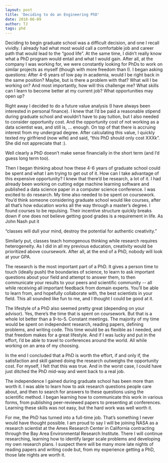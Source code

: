 ```yaml
---
layout: post
title: 'Deciding to do an Engineering PhD'
date: 2018-06-09
author: TJ
tags: phd
---
```


Deciding to begin graduate school was a difficult decision, and one I recall vividly. I already had what most would call a comfortable job and career path that would lead to the “good life”. At the same time, I didn’t really know what a PhD program would entail and what I would gain. After all, at the company I was working for, we were constantly looking for PhDs to work on similar projects as myself (though with more freedom than I). I began asking questions: After 4-6 years of low pay in academia, would I be right back in the same position? Maybe, but is there a problem with that? What will I be working on? And most importantly, how will this challenge me? What skills can I learn to become better at my current job? What opportunities may open up?

Right away I decided to do a future value analysis (I have always been interested in personal finance). I knew that I’d be paid a reasonable stipend during graduate school and wouldn’t have to pay tuition, but I also needed to consider opportunity cost. And the opportunity cost of not working as a data scientist was, and still is, … enough. On top of that there is accruing interest from my undergrad degree. After calculating this value, I quickly texted my girlfriend (now wife) and said, “this PhD should only cost XXXk”. She did not appreciate that :).

Well clearly a PhD doesn’t make sense financially in the short term (and I’d guess long term too).

Then I began thinking about how these 4-6 years of graduate school could be spent and what I am trying to get out of it.  How can I take advantage of this expensive opportunity? I knew that there’d be research, a lot of it. I had already been working on cutting edge machine learning software and published a data science paper in a computer science conference. I was excited to do research. My time also needed to be spent on coursework. You’d think someone considering graduate school would like courses, after all that’s how education works all the way through a master’s degree. I found courses to be repulsing. Their incentive structure quickly breaks down if one does not believe getting good grades is a requirement in life. As John Nash put it

“classes will dull your mind, destroy the potential for authentic creativity.”

Similarly put, classes teach homogenous thinking while research requires heterogeneity. As I did in all my previous education, creativity would be prioritized above coursework. After all, at the end of a PhD, nobody will look at your GPA.

The research is the most important part of a PhD. It gives a person time to touch (ideally push) the boundaries of science, to learn to ask important questions about your field and attempt to answer them, to then communicate your results to your peers and scientific community -- all while receiving  all important feedback from domain experts. You’ll be able to learn from, and hopefully collaborate with, the best scientists in your field. This all sounded like fun to me, and I thought I could be good at it.

The lifestyle of a PhD also seemed pretty great (depending on your advisor). Yes, there’s the time that is spent on coursework. But that is a whole lot better than a 9-to-5. Constant meetings. The majority of my time would be spent on independent research, reading papers, defining problems, and writing code. This time would be as flexible as I needed, and that freedom makes for a great lifestyle. And if I was lucky and put in the effort, I’d be able to travel to conferences around the world. All while working on an area of my choosing.

In the end I concluded that a PhD is worth the effort, if and only if, the satisfaction and skill gained doing the research outweighs the opportunity cost. For myself, I felt that this was true. And in the worst case, I could have just ditched the PhD mid-way and went back to a real job.

The independence I gained during graduate school has been more than worth it. I was able to learn how to ask research questions people care about, and then to search for answers to these questions using the scientific method. I began learning how to communicate this work in various forms, from publishing peer-reviewed papers to presenting at conferences. Learning these skills was not easy, but the hard work was well worth it.

For me, the PhD has turned into a full-time job. That’s something I never would have thought possible. I am proud to say I will be joining NASA as a research scientist at the Ames Research Center in California contracting through the Bay Area Environmental Research Institute. There I will continue researching, learning how to identify larger scale problems and developing my own research plans. I suspect there will be many more late nights of reading papers and writing code but, from my experience getting a PhD, those late nights are worth it.